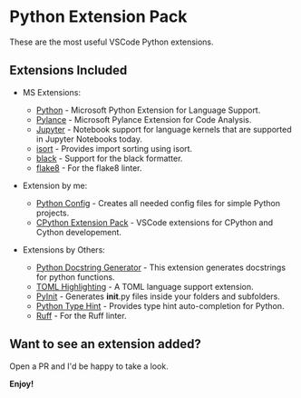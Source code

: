 # Python Extension Pack

These are the most useful VSCode Python extensions.

## Extensions Included

* MS Extensions:
  * [Python](https://marketplace.visualstudio.com/items?itemName=ms-python.python) - Microsoft Python Extension for Language Support.
  * [Pylance](https://marketplace.visualstudio.com/items?itemName=ms-python.vscode-pylance) - Microsoft Pylance Extension for Code Analysis.
  * [Jupyter](https://marketplace.visualstudio.com/items?itemName=ms-toolsai.jupyter) - Notebook support for language kernels that are supported in Jupyter Notebooks today.
  * [isort](https://marketplace.visualstudio.com/items?itemName=ms-python.isort) - Provides import sorting using isort.
  * [black](https://marketplace.visualstudio.com/items?itemName=ms-python.black-formatter) - Support for the black formatter.
  * [flake8](https://marketplace.visualstudio.com/items?itemName=ms-python.flake8) - For the flake8 linter.

* Extension by me:
  * [Python Config](https://marketplace.visualstudio.com/items?itemName=franneck94.vscode-python-config) - Creates all needed config files for simple Python projects.
  * [CPython Extension Pack](https://marketplace.visualstudio.com/items?itemName=franneck94.vscode-cpython-extension-pack) - VSCode extensions for CPython and Cython developement.

* Extensions by Others:
  * [Python Docstring Generator](https://marketplace.visualstudio.com/items?itemName=njpwerner.autodocstring) - This extension generates docstrings for python functions.
  * [TOML Highlighting](https://marketplace.visualstudio.com/items?itemName=tamasfe.even-better-toml) - A TOML language support extension.
  * [PyInit](https://marketplace.visualstudio.com/items?itemName=DiogoNolasco.pyinit) - Generates __init__.py files inside your folders and subfolders.
  * [Python Type Hint](https://marketplace.visualstudio.com/items?itemName=njqdev.vscode-python-typehint) - Provides type hint auto-completion for Python.
  * [Ruff](https://marketplace.visualstudio.com/items?itemName=charliermarsh.ruff) - For the Ruff linter.

## Want to see an extension added?

Open a PR and I'd be happy to take a look.

**Enjoy!**
